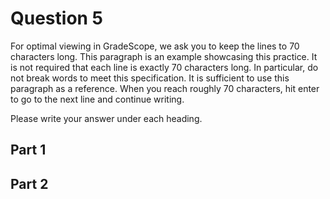 # Question 5

For optimal viewing in GradeScope, we ask you to keep the lines to 70
characters long. This paragraph is an example showcasing this
practice.
It is not required that each line is exactly 70 characters long. In
particular, do not break words to meet this specification. It is
sufficient to use this paragraph as a reference. When you reach
roughly 70 characters, hit enter to go to the next line and continue
writing.

Please write your answer under each heading.

## Part 1







## Part 2


